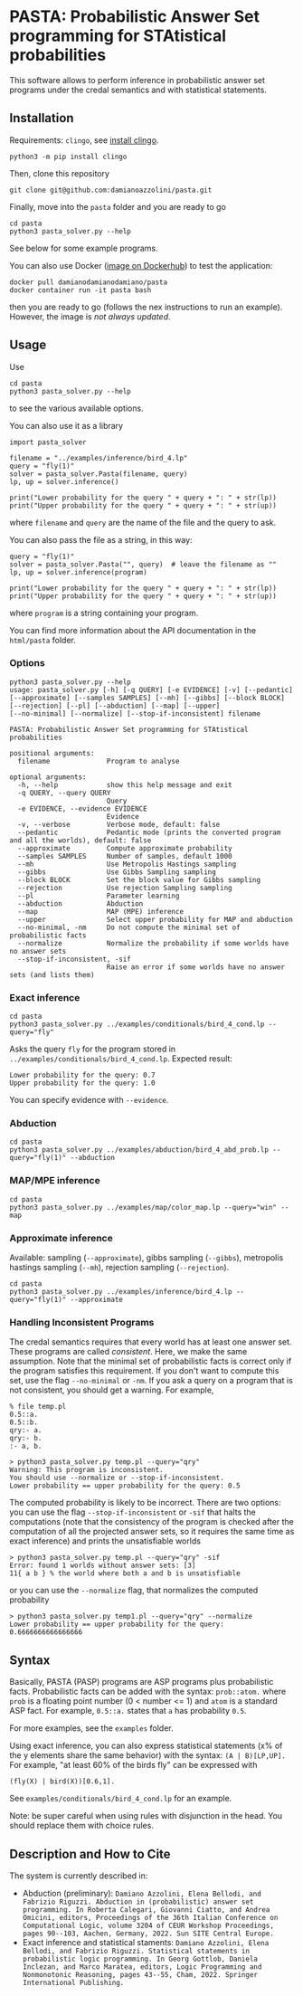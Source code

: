 # PASTA: Probabilistic Answer Set programming for STAtistical probabilities

This software allows to perform inference in probabilistic answer set programs under the credal semantics and with statistical statements.

## Installation
Requirements: `clingo`, see [install clingo](https://potassco.org/clingo/).
```
python3 -m pip install clingo
```

Then, clone this repository
```
git clone git@github.com:damianoazzolini/pasta.git
```

Finally, move into the `pasta` folder and you are ready to go
```
cd pasta
python3 pasta_solver.py --help
```

See below for some example programs.

You can also use Docker ([image on Dockerhub](https://hub.docker.com/repository/docker/damianodamianodamiano/pasta)) to test the application:
```
docker pull damianodamianodamiano/pasta
docker container run -it pasta bash
```
then you are ready to go (follows the nex instructions to run an example).
However, the image is *not always updated*.

<!-- You can also install the package via `pip`.
Note that there already exists a package called [`pasta`](https://github.com/google/pasta), so this will probably conflict with it if is installed (this happens if you run this in google colab).
```
python3 -m pip install git+https://github.com/damianoazzolini/pasta
``` -->

## Usage
Use
```
cd pasta
python3 pasta_solver.py --help
```
to see the various available options.

You can also use it as a library
```
import pasta_solver

filename = "../examples/inference/bird_4.lp"
query = "fly(1)"
solver = pasta_solver.Pasta(filename, query)
lp, up = solver.inference()

print("Lower probability for the query " + query + ": " + str(lp))
print("Upper probability for the query " + query + ": " + str(up))
```
where `filename` and `query` are the name of the file and the query to ask.

You can also pass the file as a string, in this way:
```
query = "fly(1)"
solver = pasta_solver.Pasta("", query)  # leave the filename as ""
lp, up = solver.inference(program)

print("Lower probability for the query " + query + ": " + str(lp))
print("Upper probability for the query " + query + ": " + str(up))
```
where `program` is a string containing your program.

You can find more information about the API documentation in the `html/pasta` folder.

### Options
```
python3 pasta_solver.py --help
usage: pasta_solver.py [-h] [-q QUERY] [-e EVIDENCE] [-v] [--pedantic] [--approximate] [--samples SAMPLES] [--mh] [--gibbs] [--block BLOCK] [--rejection] [--pl] [--abduction] [--map] [--upper]                        [--no-minimal] [--normalize] [--stop-if-inconsistent] filename

PASTA: Probabilistic Answer Set programming for STAtistical probabilities

positional arguments:
  filename              Program to analyse

optional arguments:
  -h, --help            show this help message and exit
  -q QUERY, --query QUERY
                        Query
  -e EVIDENCE, --evidence EVIDENCE
                        Evidence
  -v, --verbose         Verbose mode, default: false
  --pedantic            Pedantic mode (prints the converted program and all the worlds), default: false
  --approximate         Compute approximate probability
  --samples SAMPLES     Number of samples, default 1000
  --mh                  Use Metropolis Hastings sampling
  --gibbs               Use Gibbs Sampling sampling
  --block BLOCK         Set the block value for Gibbs sampling
  --rejection           Use rejection Sampling sampling
  --pl                  Parameter learning
  --abduction           Abduction
  --map                 MAP (MPE) inference
  --upper               Select upper probability for MAP and abduction
  --no-minimal, -nm     Do not compute the minimal set of probabilistic facts
  --normalize           Normalize the probability if some worlds have no answer sets
  --stop-if-inconsistent, -sif
                        Raise an error if some worlds have no answer sets (and lists them)
```

### Exact inference
```
cd pasta
python3 pasta_solver.py ../examples/conditionals/bird_4_cond.lp --query="fly"
```
Asks the query `fly` for the program stored in `../examples/conditionals/bird_4_cond.lp`.
Expected result:
```
Lower probability for the query: 0.7
Upper probability for the query: 1.0
```
You can specify evidence with `--evidence`.

### Abduction
```
cd pasta
python3 pasta_solver.py ../examples/abduction/bird_4_abd_prob.lp --query="fly(1)" --abduction
```

### MAP/MPE inference
```
cd pasta
python3 pasta_solver.py ../examples/map/color_map.lp --query="win" --map
```

### Approximate inference
Available: sampling (`--approximate`), gibbs sampling (`--gibbs`), metropolis hastings sampling (`--mh`), rejection sampling (`--rejection`).
```
cd pasta
python3 pasta_solver.py ../examples/inference/bird_4.lp --query="fly(1)" --approximate
```

### Handling Inconsistent Programs
The credal semantics requires that every world has at least one answer set.
These programs are called *consistent*.
Here, we make the same assumption.
Note that the minimal set of probabilistic facts is correct only if the program satisfies this requirement.
If you don't want to compute this set, use the flag `--no-minimal` or `-nm`.
If you ask a query on a program that is not consistent, you should get a warning.
For example,
```
% file temp.pl
0.5::a.
0.5::b.
qry:- a.
qry:- b.
:- a, b.
```
```
> python3 pasta_solver.py temp.pl --query="qry"
Warning: This program is inconsistent.
You should use --normalize or --stop-if-inconsistent.
Lower probability == upper probability for the query: 0.5
```
The computed probability is likely to be incorrect.
There are two options: you can use the flag `--stop-if-inconsistent` or `-sif` that halts the computations (note that the consistency of the program is checked after the computation of all the projected answer sets, so it requires the same time as exact inference) and prints the unsatisfiable worlds
```
> python3 pasta_solver.py temp.pl --query="qry" -sif
Error: found 1 worlds without answer sets: [3]
11{ a b } % the world where both a and b is unsatisfiable
```
or you can use the `--normalize` flag, that normalizes the computed probability
```
> python3 pasta_solver.py temp1.pl --query="qry" --normalize
Lower probability == upper probability for the query: 0.6666666666666666
```

## Syntax
Basically, PASTA (PASP) programs are ASP programs plus probabilistic facts.
Probabilistic facts can be added with the syntax: `prob::atom.` where `prob` is a floating point number (0 < number <= 1) and `atom` is a standard ASP fact.
For example, `0.5::a.` states that `a` has probability `0.5`.

For more examples, see the `examples` folder.

Using exact inference, you can also express statistical statements (x% of the y elements share the same behavior) with the syntax: `(A | B)[LP,UP].`
For example, "at least 60% of the birds fly" can be expressed with
```
(fly(X) | bird(X))[0.6,1].
```
See `examples/conditionals/bird_4_cond.lp` for an example.

Note: be super careful when using rules with disjunction in the head.
You should replace them with choice rules.

## Description and How to Cite
The system is currently described in:
- Abduction (preliminary): `Damiano Azzolini, Elena Bellodi, and Fabrizio Riguzzi. Abduction in (probabilistic) answer set programming. In Roberta Calegari, Giovanni Ciatto, and Andrea Omicini, editors, Proceedings of the 36th Italian Conference on Computational Logic, volume 3204 of CEUR Workshop Proceedings, pages 90--103, Aachen, Germany, 2022. Sun SITE Central Europe.`
- Exact inference and statistical staments: `Damiano Azzolini, Elena Bellodi, and Fabrizio Riguzzi. Statistical statements in probabilistic logic programming. In Georg Gottlob, Daniela Inclezan, and Marco Maratea, editors, Logic Programming and Nonmonotonic Reasoning, pages 43--55, Cham, 2022. Springer International Publishing.`